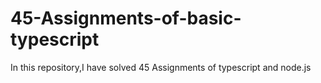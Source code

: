 # 45-Assignments-of-basic-typescript
In this repository,I have solved 45 Assignments of typescript and node.js
